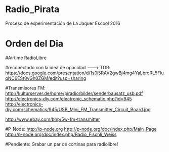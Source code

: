 # Radio_Pirata

Proceso de experimentación de La Jaquer Escool 2016

# Orden del Dia

#Airtime RadioLibre


#reconectado con la idea de opacidad ---> TOR:
https://docs.google.com/presentation/d/1s0i5RAV2gwBj4mg4YaLbroRL5FluqNC6ESt8vGh0ZGM/edit?usp=sharing


#Transmisores FM:
http://kulturserver.de/home/piradio/bilder/senderbausatz_usb.pdf
http://electronics-diy.com/electronic_schematic.php?id=945
http://electronics-diy.com/schematics/945/USB_Mini_FM_Transmitter_Circuit_Board.jpg

http://www.ebay.com/bhp/5w-fm-transmitter



#P-Node:
http://p-node.org
http://p-node.org/doc/index.php/Main_Page
http://p-node.org/doc/index.php/Radio_Fischli_Weiss


#Pendiente:
Grabar un par de cortinas para radiolibre!
